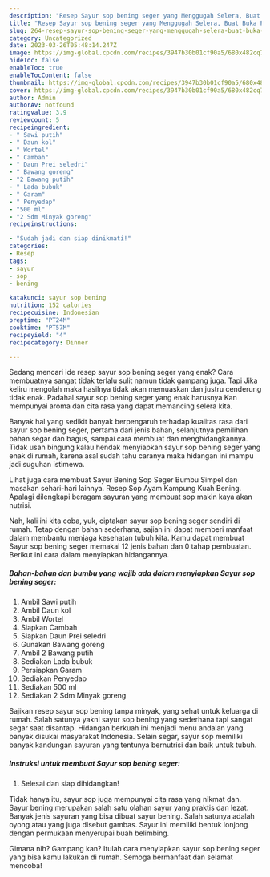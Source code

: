 ```yaml
---
description: "Resep Sayur sop bening seger yang Menggugah Selera, Buat Buka Puasa Bisa Manjain Lidah"
title: "Resep Sayur sop bening seger yang Menggugah Selera, Buat Buka Puasa Bisa Manjain Lidah"
slug: 264-resep-sayur-sop-bening-seger-yang-menggugah-selera-buat-buka-puasa-bisa-manjain-lidah
category: Uncategorized
date: 2023-03-26T05:48:14.247Z
image: https://img-global.cpcdn.com/recipes/3947b30b01cf90a5/680x482cq70/sayur-sop-bening-seger-foto-resep-utama.jpg
hideToc: false
enableToc: true
enableTocContent: false
thumbnail: https://img-global.cpcdn.com/recipes/3947b30b01cf90a5/680x482cq70/sayur-sop-bening-seger-foto-resep-utama.jpg
cover: https://img-global.cpcdn.com/recipes/3947b30b01cf90a5/680x482cq70/sayur-sop-bening-seger-foto-resep-utama.jpg
author: Admin
authorAv: notfound
ratingvalue: 3.9
reviewcount: 5
recipeingredient:
- " Sawi putih"
- " Daun kol"
- " Wortel"
- " Cambah"
- " Daun Prei seledri"
- " Bawang goreng"
- "2 Bawang putih"
- " Lada bubuk"
- " Garam"
- " Penyedap"
- "500 ml"
- "2 Sdm Minyak goreng"
recipeinstructions:

- "Sudah jadi dan siap dinikmati!"
categories:
- Resep
tags:
- sayur
- sop
- bening

katakunci: sayur sop bening 
nutrition: 152 calories
recipecuisine: Indonesian
preptime: "PT24M"
cooktime: "PT57M"
recipeyield: "4"
recipecategory: Dinner

---
```



Sedang mencari ide resep sayur sop bening seger yang enak? Cara membuatnya sangat tidak terlalu sulit namun tidak gampang juga. Tapi Jika keliru mengolah maka hasilnya tidak akan memuaskan dan justru cenderung tidak enak. Padahal sayur sop bening seger yang enak harusnya Kan mempunyai aroma dan cita rasa yang dapat memancing selera kita.


Banyak hal yang sedikit banyak berpengaruh terhadap kualitas rasa dari sayur sop bening seger, pertama dari jenis bahan, selanjutnya pemilihan bahan segar dan bagus, sampai cara membuat dan menghidangkannya. Tidak usah bingung kalau hendak menyiapkan sayur sop bening seger yang enak di rumah, karena asal sudah tahu caranya maka hidangan ini mampu jadi suguhan istimewa.

Lihat juga cara membuat Sayur Bening Sop Seger Bumbu Simpel dan masakan sehari-hari lainnya. Resep Sop Ayam Kampung Kuah Bening. Apalagi dilengkapi beragam sayuran yang membuat sop makin kaya akan nutrisi.


Nah, kali ini kita coba, yuk, ciptakan sayur sop bening seger sendiri di rumah. Tetap dengan bahan sederhana, sajian ini dapat memberi manfaat dalam membantu menjaga kesehatan tubuh kita. Kamu dapat membuat Sayur sop bening seger memakai 12 jenis bahan dan 0 tahap pembuatan. Berikut ini cara dalam menyiapkan hidangannya.

<!--inarticleads1-->

##### Bahan-bahan dan bumbu yang wajib ada dalam menyiapkan Sayur sop bening seger:

1. Ambil  Sawi putih
1. Ambil  Daun kol
1. Ambil  Wortel
1. Siapkan  Cambah
1. Siapkan  Daun Prei seledri
1. Gunakan  Bawang goreng
1. Ambil 2 Bawang putih
1. Sediakan  Lada bubuk
1. Persiapkan  Garam
1. Sediakan  Penyedap
1. Sediakan 500 ml
1. Sediakan 2 Sdm Minyak goreng


Sajikan resep sayur sop bening tanpa minyak, yang sehat untuk keluarga di rumah. Salah satunya yakni sayur sop bening yang sederhana tapi sangat segar saat disantap. Hidangan berkuah ini menjadi menu andalan yang banyak disukai masyarakat Indonesia. Selain segar, sayur sop memiliki banyak kandungan sayuran yang tentunya bernutrisi dan baik untuk tubuh. 

<!--inarticleads2-->

##### Instruksi untuk membuat Sayur sop bening seger:


1. Selesai dan siap dihidangkan!

Tidak hanya itu, sayur sop juga mempunyai cita rasa yang nikmat dan. Sayur bening merupakan salah satu olahan sayur yang praktis dan lezat. Banyak jenis sayuran yang bisa dibuat sayur bening. Salah satunya adalah oyong atau yang juga disebut gambas. Sayur ini memiliki bentuk lonjong dengan permukaan menyerupai buah belimbing. 

Gimana nih? Gampang kan? Itulah cara menyiapkan sayur sop bening seger yang bisa kamu lakukan di rumah. Semoga bermanfaat dan selamat mencoba!
